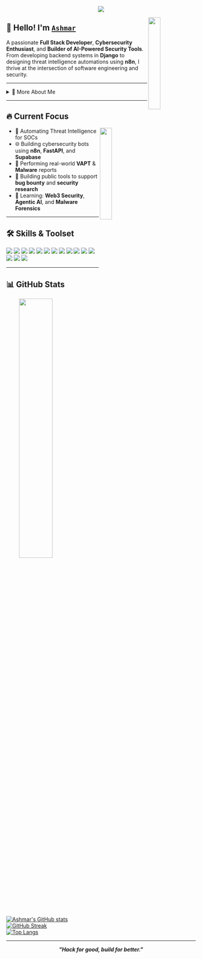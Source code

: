 <p align="center">
  <img src="https://readme-typing-svg.demolab.com/?lines=Code+to+create.+Hack+to+protect.;Learn+to+evolve;"/>
</p>



<img width="25%" align="right" src="https://github.com/user-attachments/assets/e78e13fd-8c84-4c21-9471-79d5374d4a15" />

## 👋 Hello! I'm **[`Ashmar`](https://github.com/ashmar00)**

A passionate **Full Stack Developer**, **Cybersecurity Enthusiast**, and **Builder of AI-Powered Security Tools**.  
From developing backend systems in **Django** to designing threat intelligence automations using **n8n**, I thrive at the intersection of software engineering and security.

---

<details>
  <summary>📌 More About Me</summary>

- 🛡️ Cybersecurity SaaS Founder – [**Asmasec**](#)  
- 👨‍💻 Experienced in Django, PHP, REST APIs, Linux, and Security Testing  
- 🤖 Building AI agents for **credential leak watching**, **API key scanning**, **SSL monitors**, and more  
- 🔍 Skilled in Malware Analysis, VAPT, Threat Intel Automation  
- 🚀 Contributor to open-source cybersecurity utilities  
- 🌍 Based in **India**, open to global collaborations  
- 📧 Reach me at: **mohamedashmar519@gmail.com**

</details>

---

## 🔥 Current Focus

<img align="right" width="25%" src="https://github.com/user-attachments/assets/9c826dd0-fd72-49ba-af60-e79f64344f59" />

- 🧠 Automating Threat Intelligence for SOCs  
- 🌐 Building cybersecurity bots using **n8n**, **FastAPI**, and **Supabase**  
- 🧪 Performing real-world **VAPT** & **Malware** reports  
- 🧰 Building public tools to support **bug bounty** and **security research**  
- 🌱 Learning: **Web3 Security**, **Agentic AI**, and **Malware Forensics**

---

## 🛠️ Skills & Toolset

<div align="left">
  
  <img src="https://img.shields.io/badge/Python-FFD43B?style=for-the-badge&logo=python&logoColor=black" />
  <img src="https://img.shields.io/badge/Django-092E20?style=for-the-badge&logo=django&logoColor=white" />
  <img src="https://img.shields.io/badge/PHP-777BB4?style=for-the-badge&logo=php&logoColor=white" />
  <img src="https://img.shields.io/badge/MySQL-00000F?style=for-the-badge&logo=mysql&logoColor=white" />
  <img src="https://img.shields.io/badge/Linux-FCC624?style=for-the-badge&logo=linux&logoColor=black" />
  <img src="https://img.shields.io/badge/JavaScript-F7DF1E?style=for-the-badge&logo=javascript&logoColor=black" />
  <img src="https://img.shields.io/badge/n8n-AE7AFF?style=for-the-badge&logo=n8n&logoColor=white" />
  <img src="https://img.shields.io/badge/Burp_Suite-FC6D26?style=for-the-badge&logo=burpsuite&logoColor=black" />
  <img src="https://img.shields.io/badge/OWASP-ZAP-FF3366?style=for-the-badge&logo=OWASP&logoColor=white" />
  <img src="https://img.shields.io/badge/TryHackMe-212C42?style=for-the-badge&logo=tryhackme&logoColor=white" />
  <img src="https://img.shields.io/badge/GitHub-181717?style=for-the-badge&logo=github&logoColor=white" />
  <img src="https://img.shields.io/badge/FastAPI-009688?style=for-the-badge&logo=fastapi&logoColor=white" />
  <img src="https://img.shields.io/badge/Supabase-3ECF8E?style=for-the-badge&logo=supabase&logoColor=black" />
  <img src="https://img.shields.io/badge/HTML5-E34F26?style=for-the-badge&logo=html5&logoColor=white" />
  <img src="https://img.shields.io/badge/CSS3-1572B6?style=for-the-badge&logo=css3&logoColor=white" />

</div>

---

## 📊 GitHub Stats

<img align="right" width="42%" src="https://i.imgur.com/1ToWEWw.png" />

[![Ashmar's GitHub stats](https://github-readme-stats.vercel.app/api?username=Mohamedashmar432&theme=radical&hide_border=true&bg_color=00000000)](https://github.com/ashmar00)  
[![GitHub Streak](https://streak-stats.demolab.com?user=Mohamedashmar432&theme=dark&hide_border=true&background=00000000)](https://git.io/streak-stats)  
[![Top Langs](https://github-readme-stats.vercel.app/api/top-langs/?username=Mohamedashmar432&layout=compact&theme=vision-friendly-dark&hide_border=true&bg_color=00000000)](https://github.com/ashmar00)

---



<p align="center">
  <b><i>"Hack for good, build for better."</i></b>
</p>

